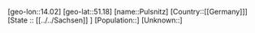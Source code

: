 ﻿---
location: [51.18,14.02]
type: City
tags:
- geo/City


SpocWebEntityId: 33549
isDeleted: false
confidential: public

---
[geo-lon::14.02]
[geo-lat::51.18]
[name::Pulsnitz]
[Country::[[Germany]]]
[State :: [[../../Sachsen]] ]
[Population::]
[Unknown::]

